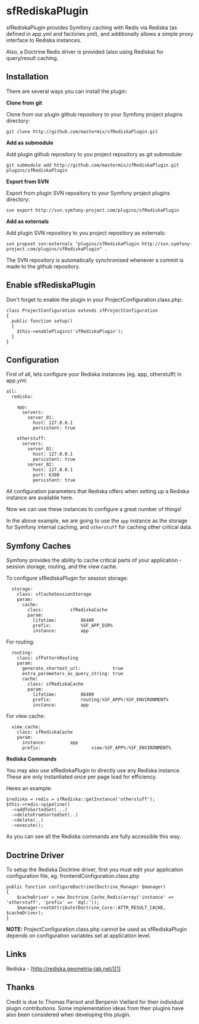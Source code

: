 sfRediskaPlugin
============
 
sfRediskaPlugin provides Symfony caching with Redis via Rediska (as defined in app.yml and factories.yml), and additionally allows a simple proxy interface to Rediska instances.
 
Also, a Doctrine Redis driver is provided (also using Rediska) for query/result caching.

Installation
---

There are several ways you can install the plugin:

**Clone from git**

Clone from our plugin github repository to your Symfony project plugins directory:

`git clone http://github.com/mastermix/sfRediskaPlugin.git`

**Add as submodule**

Add plugin github repository to you project repository as git submodule:

`git submodule add http://github.com/mastermix/sfRediskaPlugin.git plugins/sfRediskaPlugin`

**Export from SVN**

Export from plugin SVN repository to your Symfony project plugins directory:

`svn export http://svn.symfony-project.com/plugins/sfRediskaPlugin`

**Add as externals**

Add plugin SVN repository to you project repository as externals:

`svn propset svn:externals "plugins/sfRediskaPlugin http://svn.symfony-project.com/plugins/sfRediskaPlugin" .`

The SVN repository is automatically synchronised whenever a commit is made to the github repository.

Enable sfRediskaPlugin
---

Don't forget to enable the plugin in your ProjectConfiguration.class.php:

    class ProjectConfiguration extends sfProjectConfiguration
    {
      public function setup()
      {
        $this->enablePlugins('sfRediskaPlugin');
      } 
    }

Configuration
---

First of all, lets configure your Rediska instances (eg. app, otherstuff) in app.yml:


    all:
      rediska:

        app:
          servers:
            server_01:
              host: 127.0.0.1
              persistent: true 
    
        otherstuff: 
          servers:
            server_01:
              host: 127.0.0.1
              persistent: true          
            server_02:
              host: 127.0.0.1
              port: 6380
              persistent: true  

All configuration parameters that Rediska offers when setting up a Rediska instance are available here.

Now we can use these instances to configure a great number of things!

In the above example, we are going to use the `app` instance as the storage for Symfony internal caching, and `otherstuff` for caching other critical data.

Symfony Caches
---

Symfony provides the ability to cache critical parts of your application - session storage, routing, and the view cache.

To configure sfRediskaPlugin for session storage:

      storage:
        class: sfCacheSessionStorage
        param:
          cache:
            class:			sfRediskaCache        
            param:
              lifetime:			86400
              prefix:			%SF_APP_DIR%
              instance:			app

For routing:

      routing:
        class: sfPatternRouting
        param:
          generate_shortest_url:            true
          extra_parameters_as_query_string: true
          cache: 
            class: sfRediskaCache
            param:
              lifetime:			86400
              prefix:			routing:%SF_APP%:%SF_ENVIRONMENT%
              instance:			app      

For view cache:

      view_cache:
        class: sfRediskaCache
        param:
          instance:			app    
          prefix:	                view:%SF_APP%:%SF_ENVIRONMENT%

**Rediska Commands**

You may also use sfRediskaPlugin to directly use any Rediska instance.
These are only instantiated once per page load for efficiency.

Heres an example:

    $rediska = redis = sfRediska::getInstance('otherstuff');
    $this->redis->pipeline()
      ->addToSortedSet(...)
      ->deleteFromSortedSet(..)
      ->delete(..)
      ->execute();

As you can see all the Rediska commands are fully accessible this way.

Doctrine Driver
---

To setup the Rediska Doctrine driver, first you must edit your application configuration file, eg. frontendConfiguration.class.php

    public function configureDoctrine(Doctrine_Manager $manager)
    {
        $cacheDriver = new Doctrine_Cache_Redis(array('instance' => 'otherstuff', 'prefix' => 'dql:'));
        $manager->setAttribute(Doctrine_Core::ATTR_RESULT_CACHE, $cacheDriver);
    } 

**NOTE:** ProjectConfiguration.class.php  cannot be used as sfRediskaPlugin depends on configuration variables set at application level.

Links
---

Rediska - [http://rediska.geometria-lab.net/][1]

  [1]: http://rediska.geometria-lab.net/

Thanks
---

Credit is due to Thomas Parisot and Benjamin Viellard for their individual plugin contributions. 
Some implementation ideas from their plugins have also been considered when developing this plugin.